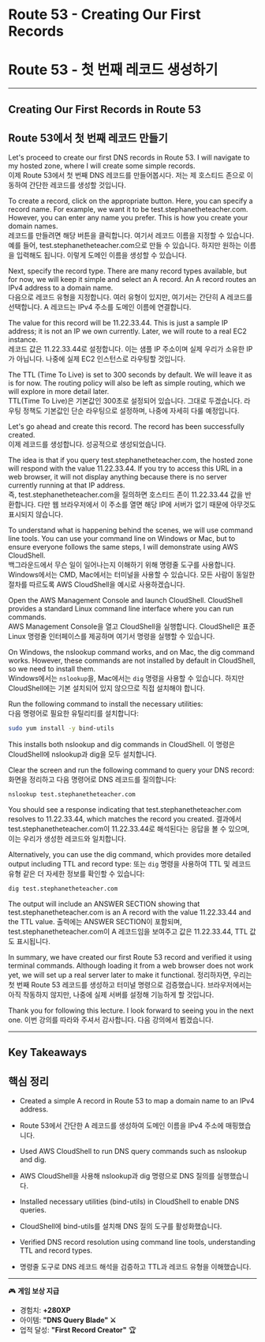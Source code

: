 # Route 53 - Creating Our First Records  
# Route 53 - 첫 번째 레코드 생성하기  

---

## Creating Our First Records in Route 53  
## Route 53에서 첫 번째 레코드 만들기  

Let's proceed to create our first DNS records in Route 53. I will navigate to my hosted zone, where I will create some simple records.  
이제 Route 53에서 첫 번째 DNS 레코드를 만들어봅시다. 저는 제 호스티드 존으로 이동하여 간단한 레코드를 생성할 것입니다.  

To create a record, click on the appropriate button. Here, you can specify a record name. For example, we want it to be test.stephanetheteacher.com. However, you can enter any name you prefer. This is how you create your domain names.  
레코드를 만들려면 해당 버튼을 클릭합니다. 여기서 레코드 이름을 지정할 수 있습니다. 예를 들어, test.stephanetheteacher.com으로 만들 수 있습니다. 하지만 원하는 이름을 입력해도 됩니다. 이렇게 도메인 이름을 생성할 수 있습니다.  

Next, specify the record type. There are many record types available, but for now, we will keep it simple and select an A record. An A record routes an IPv4 address to a domain name.  
다음으로 레코드 유형을 지정합니다. 여러 유형이 있지만, 여기서는 간단히 A 레코드를 선택합니다. A 레코드는 IPv4 주소를 도메인 이름에 연결합니다.  

The value for this record will be 11.22.33.44. This is just a sample IP address; it is not an IP we own currently. Later, we will route to a real EC2 instance.  
레코드 값은 11.22.33.44로 설정합니다. 이는 샘플 IP 주소이며 실제 우리가 소유한 IP가 아닙니다. 나중에 실제 EC2 인스턴스로 라우팅할 것입니다.  

The TTL (Time To Live) is set to 300 seconds by default. We will leave it as is for now. The routing policy will also be left as simple routing, which we will explore in more detail later.  
TTL(Time To Live)은 기본값인 300초로 설정되어 있습니다. 그대로 두겠습니다. 라우팅 정책도 기본값인 단순 라우팅으로 설정하며, 나중에 자세히 다룰 예정입니다.  

Let's go ahead and create this record. The record has been successfully created.  
이제 레코드를 생성합니다. 성공적으로 생성되었습니다.  

The idea is that if you query test.stephanetheteacher.com, the hosted zone will respond with the value 11.22.33.44. If you try to access this URL in a web browser, it will not display anything because there is no server currently running at that IP address.  
즉, test.stephanetheteacher.com을 질의하면 호스티드 존이 11.22.33.44 값을 반환합니다. 다만 웹 브라우저에서 이 주소를 열면 해당 IP에 서버가 없기 때문에 아무것도 표시되지 않습니다.  

To understand what is happening behind the scenes, we will use command line tools. You can use your command line on Windows or Mac, but to ensure everyone follows the same steps, I will demonstrate using AWS CloudShell.  
백그라운드에서 무슨 일이 일어나는지 이해하기 위해 명령줄 도구를 사용합니다. Windows에서는 CMD, Mac에서는 터미널을 사용할 수 있습니다. 모든 사람이 동일한 절차를 따르도록 AWS CloudShell을 예시로 사용하겠습니다.  

Open the AWS Management Console and launch CloudShell. CloudShell provides a standard Linux command line interface where you can run commands.  
AWS Management Console을 열고 CloudShell을 실행합니다. CloudShell은 표준 Linux 명령줄 인터페이스를 제공하며 여기서 명령을 실행할 수 있습니다.  

On Windows, the nslookup command works, and on Mac, the dig command works. However, these commands are not installed by default in CloudShell, so we need to install them.  
Windows에서는 `nslookup`을, Mac에서는 `dig` 명령을 사용할 수 있습니다. 하지만 CloudShell에는 기본 설치되어 있지 않으므로 직접 설치해야 합니다.  

Run the following command to install the necessary utilities:  
다음 명령어로 필요한 유틸리티를 설치합니다:  

```bash
sudo yum install -y bind-utils
````

This installs both nslookup and dig commands in CloudShell.
이 명령은 CloudShell에 nslookup과 dig을 모두 설치합니다.

Clear the screen and run the following command to query your DNS record:
화면을 정리하고 다음 명령어로 DNS 레코드를 질의합니다:

```bash
nslookup test.stephanetheteacher.com
```

You should see a response indicating that test.stephanetheteacher.com resolves to 11.22.33.44, which matches the record you created.
결과에서 test.stephanetheteacher.com이 11.22.33.44로 해석된다는 응답을 볼 수 있으며, 이는 우리가 생성한 레코드와 일치합니다.

Alternatively, you can use the dig command, which provides more detailed output including TTL and record type:
또는 `dig` 명령을 사용하여 TTL 및 레코드 유형 같은 더 자세한 정보를 확인할 수 있습니다:

```bash
dig test.stephanetheteacher.com
```

The output will include an ANSWER SECTION showing that test.stephanetheteacher.com is an A record with the value 11.22.33.44 and the TTL value.
출력에는 ANSWER SECTION이 포함되며, test.stephanetheteacher.com이 A 레코드임을 보여주고 값은 11.22.33.44, TTL 값도 표시됩니다.

In summary, we have created our first Route 53 record and verified it using terminal commands. Although loading it from a web browser does not work yet, we will set up a real server later to make it functional.
정리하자면, 우리는 첫 번째 Route 53 레코드를 생성하고 터미널 명령으로 검증했습니다. 브라우저에서는 아직 작동하지 않지만, 나중에 실제 서버를 설정해 기능하게 할 것입니다.

Thank you for following this lecture. I look forward to seeing you in the next one.
이번 강의를 따라와 주셔서 감사합니다. 다음 강의에서 뵙겠습니다.

---

## Key Takeaways

## 핵심 정리

* Created a simple A record in Route 53 to map a domain name to an IPv4 address.

* Route 53에서 간단한 A 레코드를 생성하여 도메인 이름을 IPv4 주소에 매핑했습니다.

* Used AWS CloudShell to run DNS query commands such as nslookup and dig.

* AWS CloudShell을 사용해 nslookup과 dig 명령으로 DNS 질의를 실행했습니다.

* Installed necessary utilities (bind-utils) in CloudShell to enable DNS queries.

* CloudShell에 bind-utils를 설치해 DNS 질의 도구를 활성화했습니다.

* Verified DNS record resolution using command line tools, understanding TTL and record types.

* 명령줄 도구로 DNS 레코드 해석을 검증하고 TTL과 레코드 유형을 이해했습니다.

---

🎮 **게임 보상 지급**

* 경험치: **+280XP**
* 아이템: **"DNS Query Blade" ⚔️**
* 업적 달성: **"First Record Creator"** 🏆

